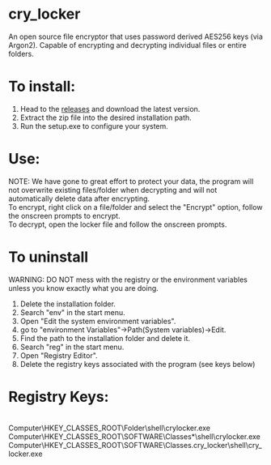 # cry_locker
An open source file encryptor that uses password derived AES256 keys (via Argon2).
Capable of encrypting and decrypting individual files or entire folders.

# To install:
1. Head to the <a href="https://github.com/TeaStudios/cry_locker/releases">releases</a> and download the latest version.
2. Extract the zip file into the desired installation path.
3. Run the setup.exe to configure your system.

# Use:
NOTE: We have gone to great effort to protect your data, the program will not overwrite existing files/folder when decrypting and will not automatically delete data after encrypting.
<br>To encrypt, right click on a file/folder and select the "Encrypt" option, follow the onscreen prompts to encrypt.
<br>To decrypt, open the locker file and follow the onscreen prompts.

# To uninstall
WARNING: DO NOT mess with the registry or the environment variables unless you know exactly what you are doing.
1. Delete the installation folder.
2. Search "env" in the start menu.
3. Open "Edit the system environment variables".
4. go to "environment Variables"->Path(System variables)->Edit.
5. Find the path to the installation folder and delete it.
6. Search "reg" in the start menu.
7. Open "Registry Editor".
8. Delete the registry keys associated with the program (see keys below)

# Registry Keys:
<br>Computer\HKEY_CLASSES_ROOT\Folder\shell\crylocker.exe
<br>Computer\HKEY_CLASSES_ROOT\SOFTWARE\Classes\*\shell\crylocker.exe
<br>Computer\HKEY_CLASSES_ROOT\SOFTWARE\Classes\.cry_locker\shell\cry_locker.exe
